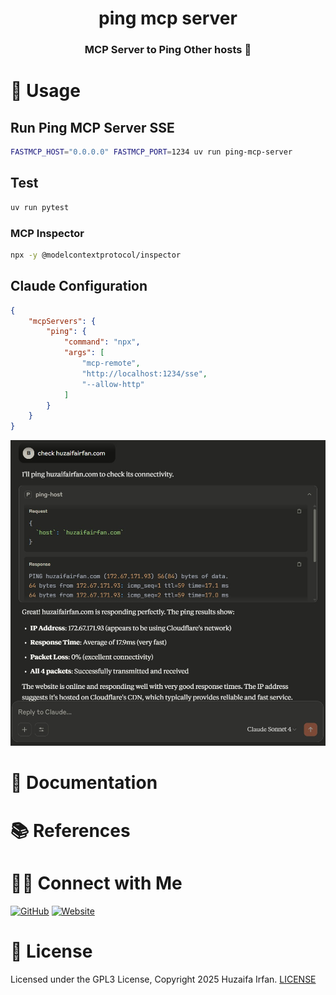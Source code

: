<div align="center">
  <h1>ping mcp server</h1>
  <p><h3 align="center">MCP Server to Ping Other hosts 🚀</h3></p>
</div>


# 🚀 Usage
## Run Ping MCP Server SSE

```sh
FASTMCP_HOST="0.0.0.0" FASTMCP_PORT=1234 uv run ping-mcp-server
```

## Test

```sh
uv run pytest
```

### MCP Inspector

```sh
npx -y @modelcontextprotocol/inspector
```

## Claude Configuration

```json
{
    "mcpServers": {
        "ping": {
            "command": "npx",
            "args": [
                "mcp-remote",
                "http://localhost:1234/sse",
                "--allow-http"
            ]
        }
    }
}
```

![claude](claude.jpg)

# 📝 Documentation

# 📚 References


# 🤝🏻 Connect with Me

[![GitHub](https://img.shields.io/badge/Github-%23222.svg?style=for-the-badge&logo=github&logoColor=white)](https://github.com/HuzaifaIrfan/)
[![Website](https://img.shields.io/badge/Website-%23222.svg?style=for-the-badge&logo=google-chrome&logoColor==%234285F4)](https://www.huzaifairfan.com)

# 📜 License

Licensed under the GPL3 License, Copyright 2025 Huzaifa Irfan. [LICENSE](LICENSE)
